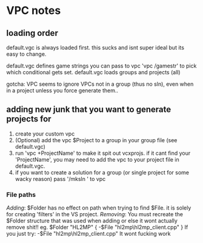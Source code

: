 # VPC notes

## loading order
default.vgc is always loaded first. this sucks and isnt super ideal
but its easy to change.

default.vgc defines game strings you can pass to vpc 'vpc /gamestr' to
pick which conditional gets set.
default.vgc loads groups and projects (all)

gotcha: VPC seems to ignore VPCs not in a group (thus no sln),
even when in a project unless you force generate them..

## adding new junk that you want to generate projects for
1. create your custom vpc
2. (Optional) add the vpc $Project to a group in your group file (see default.vgc)
3. run 'vpc +ProjectName' to make it spit out vcxprojs. if it cant find your
'ProjectName', you may need to add the vpc to your project file in default.vgc.
4. if you want to create a solution for a group (or single project for some wacky reason) pass '/mksln <sln name>' to vpc


### File paths
_Adding_: $Folder has no effect on path when trying to find $File. it is solely for creating 'filters' in the VS project. 
_Removing_: You must recreate the $Folder structure that was used when adding or else it wont actually remove shit!! eg.
		$Folder "HL2MP"
		{
			-$File	"hl2mp\hl2mp_client.cpp"
		}
If you just try:
	-$File	"hl2mp\hl2mp_client.cpp"
It wont fucking work